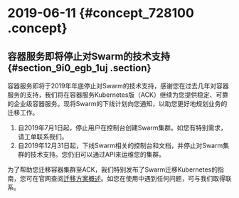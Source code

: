 # 2019-06-11 {#concept_728100 .concept}

## 容器服务即将停止对Swarm的技术支持 {#section_9i0_egb_1uj .section}

容器服务即将于2019年年底停止对Swarm的技术支持，感谢您在过去几年对容器服务的支持，我们将在容器服务Kubernetes版（ACK）继续为您提供稳定、可靠的企业级容器服务。现将Swarm的下线计划向您通知，以助您更好地规划业务的迁移工作。

1.  自2019年7月1日起，停止用户在控制台创建Swarm集群。如您有特别需求，请工单联系我们。
2.  自2019年12月31日起，下线Swarm相关的控制台和文档，并停止对Swarm集群的技术支持。您仍旧可以通过API来运维您的集群。

为了帮助您迁移容器集群至ACK，我们特别发布了Swarm迁移Kubernetes的指南，您可在官网查阅[迁移方案概述](../../../../intl.zh-CN/最佳实践/Swarm迁移Kubernetes/迁移方案概述.md#)。如您在使用中遇到任何问题，可与我们取得联系。

